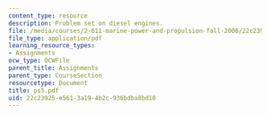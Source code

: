 ```yaml
---
content_type: resource
description: Problem set on diesel engines.
file: /media/courses/2-611-marine-power-and-propulsion-fall-2006/22c23925e5613a194b2c936bdba8bd10_ps5.pdf
file_type: application/pdf
learning_resource_types:
- Assignments
ocw_type: OCWFile
parent_title: Assignments
parent_type: CourseSection
resourcetype: Document
title: ps5.pdf
uid: 22c23925-e561-3a19-4b2c-936bdba8bd10
---
```

